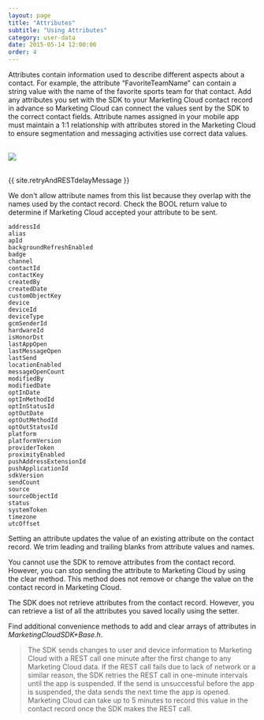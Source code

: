 ```yaml
---
layout: page
title: "Attributes"
subtitle: "Using Attributes"
category: user-data
date: 2015-05-14 12:00:00
order: 4
---
```

Attributes contain information used to describe different aspects about a contact. For example, the attribute “FavoriteTeamName” can contain a string value with the name of the favorite sports team for that contact. Add any attributes you set with the SDK to your Marketing Cloud contact record in advance so Marketing Cloud can connect the values sent by the SDK to the correct contact fields. Attribute names assigned in your mobile app must maintain a 1:1 relationship with attributes stored in the Marketing Cloud to ensure segmentation and messaging activities use correct data values.

<br/>
 <img class="img-responsive" src="{{ site.baseurl }}/assets/Attributes_Step3.png" /><br/>
<br/>

{{ site.retryAndRESTdelayMessage }}

We don't allow attribute names from this list because they overlap with the names used by the contact record. Check the BOOL return value to determine if Marketing Cloud accepted your attribute to be sent.

```
addressId
alias
apId
backgroundRefreshEnabled
badge
channel
contactId
contactKey
createdBy
createdDate
customObjectKey
device
deviceId
deviceType
gcmSenderId
hardwareId
isHonorDst
lastAppOpen
lastMessageOpen
lastSend
locationEnabled
messageOpenCount
modifiedBy
modifiedDate
optInDate
optInMethodId
optInStatusId
optOutDate
optOutMethodId
optOutStatusId
platform
platformVersion
providerToken
proximityEnabled
pushAddressExtensionId
pushApplicationId
sdkVersion
sendCount
source
sourceObjectId
status
systemToken
timezone
utcOffset
```
Setting an attribute updates the value of an existing attribute on the contact record. We trim leading and trailing blanks from attribute values and names.

<script src="https://gist.github.com/550bf643b9e327b48ae4815a7bf3d011.js"></script>
<script src="https://gist.github.com/8682afa7c4c63e4849178a0fc6d1d5d8.js"></script>
You cannot use the SDK to remove attributes from the contact record. However, you can stop sending the attribute to Marketing Cloud by using the clear method. This method does not remove or change the value on the contact record in Marketing Cloud.
<script src="https://gist.github.com/785cb6a5096cd35ff4e85cb10211dae3.js"></script>
<script src="https://gist.github.com/1951108f827042ec9366019e5a1ac7ed.js"></script>
The SDK does not retrieve attributes from the contact record. However, you can retrieve a list of all the attributes you saved locally using the setter.

<script src="https://gist.github.com/d287e892e988081f4d7ab27c98fd579b.js"></script>
<script src="https://gist.github.com/353797d4a4cab0ed449bbf7af4d1e19a.js"></script>
Find additional convenience methods to add and clear arrays of attributes in *MarketingCloudSDK+Base.h*.

> The SDK sends changes to user and device information to Marketing Cloud with a REST call one minute after the first change to any Marketing Cloud data. If the REST call fails due to lack of network or a similar reason, the SDK retries the REST call in one-minute intervals until the app is suspended. If the send is unsuccessful before the app is suspended, the data sends the next time the app is opened. Marketing Cloud can take up to 5 minutes to record this value in the contact record once the SDK makes the REST call.
